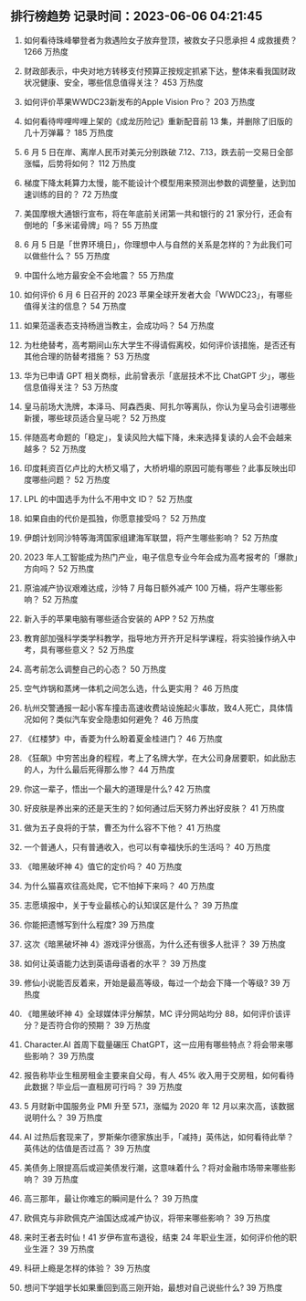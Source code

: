 
## 排行榜趋势 记录时间：2023-06-06 04:21:45
  
  1. 如何看待珠峰攀登者为救遇险女子放弃登顶，被救女子只愿承担 4 成救援费？ 1266 万热度
    
  2. 财政部表示，中央对地方转移支付预算正按规定抓紧下达，整体来看我国财政状况健康、安全，哪些信息值得关注？ 453 万热度
    
  3. 如何评价苹果WWDC23新发布的Apple Vision Pro？ 203 万热度
    
  4. 如何看待哔哩哔哩上架的《成龙历险记》重新配音前 13 集，并删除了旧版的几十万弹幕？ 185 万热度
    
  5. 6 月 5 日在岸、离岸人民币对美元分别跌破 7.12、7.13，跌去前一交易日全部涨幅，后势将如何？ 112 万热度
    
  6. 梯度下降太耗算力太慢，能不能设计个模型用来预测出参数的调整量，达到加速训练的目的？ 72 万热度
    
  7. 美国摩根大通银行宣布，将在年底前关闭第一共和银行的 21 家分行，还会有倒地的「多米诺骨牌」吗？ 55 万热度
    
  8. 6 月 5 日是「世界环境日」，你理想中人与自然的关系是怎样的？为此我们可以做些什么？ 55 万热度
    
  9. 中国什么地方最安全不会地震？ 55 万热度
    
  10. 如何评价 6 月 6 日召开的 2023 苹果全球开发者大会「WWDC23」，有哪些值得关注的信息？ 54 万热度
    
  11. 如果范遥表态支持杨逍当教主，会成功吗？ 54 万热度
    
  12. 为杜绝替考，高考期间山东大学生不得请假离校，如何评价该措施，是否还有其他合理的防替考措施？ 53 万热度
    
  13. 华为已申请 GPT 相关商标，此前曾表示「底层技术不比 ChatGPT 少」，哪些信息值得关注？ 53 万热度
    
  14. 皇马前场大洗牌，本泽马、阿森西奥、阿扎尔等离队，你认为皇马会引进哪些新援，哪些球员适合皇马呢？ 52 万热度
    
  15. 伴随高考命题的「稳定」，复读风险大幅下降，未来选择复读的人会不会越来越多？ 52 万热度
    
  16. 印度耗资百亿卢比的大桥又塌了，大桥坍塌的原因可能有哪些？此事反映出印度哪些问题？ 52 万热度
    
  17. LPL 的中国选手为什么不用中文 ID？ 52 万热度
    
  18. 如果自由的代价是孤独，你愿意接受吗？ 52 万热度
    
  19. 伊朗计划同沙特等海湾国家组建海军联盟，将产生哪些影响？ 52 万热度
    
  20. 2023 年人工智能成为热门产业，电子信息专业今年会成为高考报考的「爆款」方向吗？ 52 万热度
    
  21. 原油减产协议艰难达成，沙特 7 月每日额外减产 100 万桶，将产生哪些影响？ 52 万热度
    
  22. 新入手的苹果电脑有哪些适合安装的 APP ? 52 万热度
    
  23. 教育部加强科学类学科教学，指导地方开齐开足科学课程，将实验操作纳入中考，具有哪些意义？ 52 万热度
    
  24. 高考前怎么调整自己的心态？ 50 万热度
    
  25. 空气炸锅和蒸烤一体机之间怎么选，什么更实用？ 46 万热度
    
  26. 杭州交警通报一起小客车撞击高速收费站设施起火事故，致4人死亡，具体情况如何？类似汽车安全隐患如何避免？ 46 万热度
    
  27. 《红楼梦》中，香菱为什么盼着夏金桂进门？ 46 万热度
    
  28. 《狂飙》中穷苦出身的程程，考上了名牌大学，在大公司身居要职，如此励志的人，为什么最后死得那么惨？ 44 万热度
    
  29. 你这一辈子，悟出一个最大的道理是什么? 42 万热度
    
  30. 好皮肤是养出来的还是天生的？如何通过后天努力养出好皮肤？ 41 万热度
    
  31. 做为五子良将的于禁，曹丕为什么容不下他？ 41 万热度
    
  32. 一个普通人，只有普通收入，也可以有幸福快乐的生活吗？ 40 万热度
    
  33. 《暗黑破坏神 4》值它的定价吗？ 40 万热度
    
  34. 为什么猫喜欢往高处爬，它不怕掉下来吗？ 40 万热度
    
  35. 志愿填报中，关于专业最核心的认知误区是什么？ 39 万热度
    
  36. 你能把遗憾写到什么程度? 39 万热度
    
  37. 这次《暗黑破坏神 4》游戏评分很高，为什么还有很多人批评？ 39 万热度
    
  38. 如何让英语能力达到英语母语者的水平？ 39 万热度
    
  39. 修仙小说能否反着来，开始是最高等级，每过一个劫会下降一个等级? 39 万热度
    
  40. 《暗黑破坏神 4》全球媒体评分解禁，MC 评分网站均分 88，如何评价该评分？是否符合你的预期？ 39 万热度
    
  41. Character.AI 首周下载量碾压 ChatGPT，这一应用有哪些特点？将会带来哪些影响？ 39 万热度
    
  42. 报告称毕业生租房租金主要来自父母，有人 45% 收入用于交房租，如何看待此数据？毕业后一直租房可行吗？ 39 万热度
    
  43. 5 月财新中国服务业 PMI 升至 57.1，涨幅为 2020 年 12 月以来次高，该数据说明什么？ 39 万热度
    
  44. AI 过热后套现来了，罗斯柴尔德家族出手，「减持」英伟达，如何看待此举？英伟达的估值是否过高？ 39 万热度
    
  45. 美债务上限提高后或迎美债发行潮，这意味着什么？将对金融市场带来哪些影响？ 39 万热度
    
  46. 高三那年，最让你难忘的瞬间是什么？ 39 万热度
    
  47. 欧佩克与非欧佩克产油国达成减产协议，将带来哪些影响？ 39 万热度
    
  48. 来时王者去时仙！41 岁伊布宣布退役，结束 24 年职业生涯，如何评价他的职业生涯？ 39 万热度
    
  49. 科研上瘾是怎样的体验？ 39 万热度
    
  50. 想问下学姐学长如果重回到高三刚开始，最想对自己说些什么? 39 万热度
    